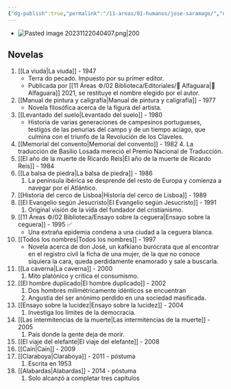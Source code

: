 ```yaml
---
{"dg-publish":true,"permalink":"/11-areas/01-humanos/jose-saramago/","noteIcon":""}
---
```


- ![Pasted image 20231122040407.png|200](/img/user/02%20Image/Pasted%20image%2020231122040407.png)
## Novelas
1. [[La viuda\|La viuda]] - 1947
	- Terra do pecado. Impuesto por su primer editor.
	- Publicada por [[11 Áreas ⚙/02 Biblioteca/Editoriales/📔 Alfaguara\|📔 Alfaguara]] 2021, se restituye el nombre elegido por el autor.
1. [[Manual de pintura y caligrafía\|Manual de pintura y caligrafía]] - 1977
	- Novela filosófica acerca de la figura del artista.
2. [[Levantado del suelo\|Levantado del suelo]] - 1980
	- Historia de varias generaciones de campesinos portugueses, testigos de las penurias del campo y de un tiempo aciago, que culmina con el triunfo de la Revolución de los Claveles.
3. [[Memorial del convento\|Memorial del convento]] - 1982
	4. La traducción de Basilio Losada mereció el Premio Nacional de Traducción.
4. [[El año de la muerte de Ricardo Reis\|El año de la muerte de Ricardo Reis]] - 1984
5. [[La balsa de piedra\|La balsa de piedra]] - 1986
	1. La península ibérica se desprende del resto de Europa y comienza a navegar por el Atlántico.
6. [[Historia del cerco de Lisboa\|Historia del cerco de Lisboa]] - 1989
7. [[El Evangelio según Jesucristo\|El Evangelio según Jesucristo]] - 1991
	1. Original visión de la vida del fundador del cristianismo.
8. [[11 Áreas ⚙/02 Biblioteca/Ensayo sobre la ceguera\|Ensayo sobre la ceguera]] - 1995 ✅
	- Una extraña epidemia condena a una ciudad a la ceguera blanca.
9. [[Todos los nombres\|Todos los nombres]] - 1997
	- Novela acerca de don José, un kafkiano burócrata que al encontrar en el registro civil la ficha de una mujer, de la que no conoce siquiera la cara, queda perdidamente enamorado y sale a buscarla.
10. [[La caverna\|La caverna]] - 2000
	1. Mito platónico y critica el consumismo.
11. [[El hombre duplicado\|El hombre duplicado]] - 2002
	1. Dos hombres milimétricamente idénticos se encuentran
	2. Angustia del ser anónimo perdido en una sociedad masificada.
12. [[Ensayo sobre la lucidez\|Ensayo sobre la lucidez]] - 2004
	1. Investiga los límites de la democracia.
13. [[Las intermitencias de la muerte\|Las intermitencias de la muerte]] - 2005
	1. País donde la gente deja de morir.
14. [[El viaje del elefante\|El viaje del elefante]] - 2008
15. [[Caín\|Caín]] - 2009
16. [[Claraboya\|Claraboya]] - 2011 - póstuma
	1. Escrita en 1953
17. [[Alabardas\|Alabardas]] - 2014 - póstuma
	1. Solo alcanzó a completar tres capítulos